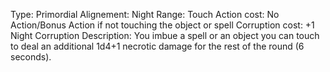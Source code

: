 Type: Primordial
Alignement: Night
Range: Touch
Action cost: No Action/Bonus Action if not touching the object or spell
Corruption cost: +1 Night Corruption
Description: You imbue a spell or an object you can touch to deal an additional 1d4+1 necrotic damage for the rest of the round (6 seconds).

